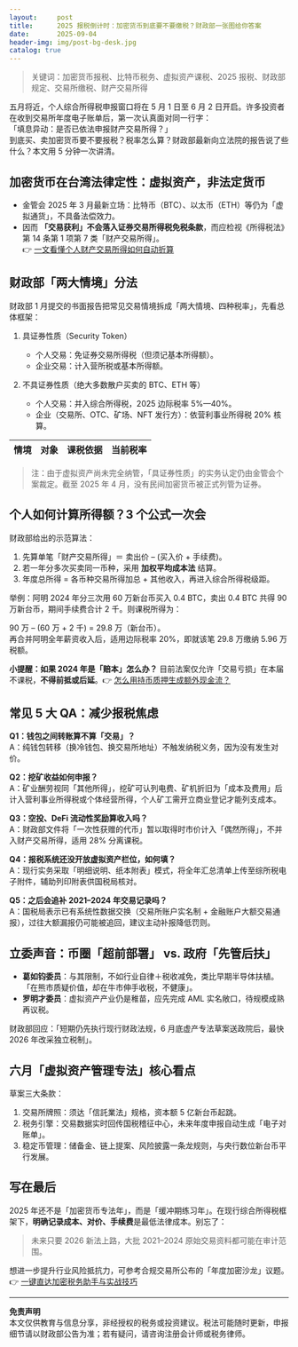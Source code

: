 ```yaml
---
layout:     post
title:      2025 报税倒计时：加密货币到底要不要缴税？财政部一张图给你答案
date:       2025-09-04
header-img: img/post-bg-desk.jpg
catalog: true
---
```


> 关键词：加密货币报税、比特币税务、虚拟资产课税、2025 报税、财政部规定、交易所缴税、财产交易所得

五月将近，个人综合所得税申报窗口将在 5 月 1 日至 6 月 2 日开启。许多投资者在收到交易所年度电子账单后，第一次认真面对同一行字：  
「填息异动：是否已依法申报财产交易所得？」  
到底买、卖加密货币要不要报税？税率怎么算？财政部最新向立法院的报告说了些什么？本文用 5 分钟一次讲清。

## 加密货币在台湾法律定性：虚拟资产，非法定货币

- 金管会 2025 年 3 月最新立场：比特币（BTC）、以太币（ETH）等仍为「虚拟通货」，不具备法偿效力。  
- 因而 **「交易获利」不会落入证券交易所得税免税条款**，而应检视《所得税法》第 14 条第 1 项第 7 类「财产交易所得」。  
👉 [一文看懂个人财产交易所得如何自动折算](https://okxdog.com/)

## 财政部「两大情境」分法

财政部 1 月提交的书面报告把常见交易情境拆成「两大情境、四种税率」，先看总体框架：

1. 具证券性质（Security Token）  
   - 个人交易：免证券交易所得税（但须记基本所得额）。  
   - 企业交易：计入营所税或基本所得额。

2. 不具证券性质（绝大多数散户买卖的 BTC、ETH 等）  
   - 个人交易：并入综合所得税，2025 边际税率 5%—40%。  
   - 企业（交易所、OTC、矿场、NFT 发行方）：依营利事业所得税 20% 核算。

| 情境 | 对象 | 课税依据 | 当前税率 |
|---|---|---|---|

> 注：由于虚拟资产尚未完全纳管，「具证券性质」的实务认定仍由金管会个案裁定。截至 2025 年 4 月，没有民间加密货币被正式列管为证券。

## 个人如何计算所得额？3 个公式一次会

财政部给出的示范算法：

1. 先算单笔「财产交易所得」＝ 卖出价 – (买入价 + 手续费)。  
2. 若一年分多次买卖同一币种，采用 **加权平均成本法** 结算。  
3. 年度总所得 = 各币种交易所得加总 + 其他收入，再进入综合所得税级距。

举例：阿明 2024 年分三次用 60 万新台币买入 0.4 BTC，卖出 0.4 BTC 共得 90 万新台币，期间手续费合计 2 千。则课税所得为：

90 万 – (60 万 + 2 千) = 29.8 万（新台币）。  
再合并阿明全年薪资收入后，适用边际税率 20%，即就该笔 29.8 万缴纳 5.96 万税额。

**小提醒：如果 2024 年是「赔本」怎么办？** 目前法案仅允许「交易亏损」在本届不课税，**不得前抵或后延**。👉 [怎么用持币质押生成额外现金流？](https://okxdog.com/)

## 常见 5 大 QA：减少报税焦虑

**Q1：钱包之间转账算不算「交易」？**  
A：纯钱包转移（换冷钱包、换交易所地址）不触发纳税义务，因为没有发生对价。

**Q2：挖矿收益如何申报？**  
A：矿业酬劳视同「其他所得」，挖矿可认列电费、矿机折旧为「成本及费用」后计入营利事业所得税或个体经营所得，个人矿工需开立商业登记才能列支成本。

**Q3：空投、DeFi 流动性奖励算收入吗？**  
A：财政部文件将「一次性获赠的代币」暂以取得时市价计入「偶然所得」，不并入财产交易所得，适用 28% 分离课税。

**Q4：报税系统还没开放虚拟资产栏位，如何填？**  
A：现行实务采取「明细说明、纸本附表」模式，将全年汇总清单上传至综所税电子附件，辅助列印附表供国税局核对。

**Q5：之后会追补 2021–2024 年交易记录吗？**  
A：国税局表示已有系统性数据交换（交易所账户实名制 + 金融账户大额交易通报），过往大额漏报仍可能被追回，建议主动补报降低罚则。

## 立委声音：币圈「超前部署」 vs. 政府「先管后扶」

- **葛如钧委员**：与其限制，不如行业自律＋税收减免，类比早期半导体扶植。「在熊市质疑价值，却在牛市伸手收税，不健康」。  
- **罗明才委员**：虚拟资产产业仍是稚苗，应先完成 AML 实名敞口，待规模成熟再议税。  

财政部回应：「短期仍先执行现行财政法规，6 月底虚产专法草案送政院后，最快 2026 年改采独立税制」。

## 六月「虚拟资产管理专法」核心看点

草案三大条款：

1. 交易所牌照：须达「信託業法」规格，资本额 5 亿新台币起跳。  
2. 税务引擎：交易数据实时回传国税稽征中心，未来年度申报自动生成「电子对账单」。  
3. 稳定币管理：储备金、链上提案、风险披露一条龙规则，与央行数位新台币平行发展。

## 写在最后

2025 年还不是「加密货币专法年」，而是「缓冲期练习年」。在现行综合所得税框架下，**明确记录成本、对价、手续费**是最低法律成本。别忘了：  
> 未来只要 2026 新法上路，大批 2021–2024 原始交易资料都可能在审计范围。  

想进一步提升行业风险抵抗力，可参考合规交易所公布的「年度加密沙龙」议题。👉 [一键直达加密税务助手与实战技巧](https://okxdog.com/)

---

**免责声明**  
本文仅供教育与信息分享，非经授权的税务或投资建议。税法可能随时更新，申报细节请以财政部公告为准；若有疑问，请咨询注册会计师或税务律师。